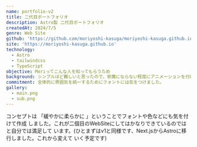 ```yaml
---
name: portfolio-v2
title: 二代目ポートフォリオ
description: Astro製 二代目ポートフォリオ
createdAt: 2024/7/5
genre: Web Site
github: 'https://github.com/moriyoshi-kasuga/moriyoshi-kasuga.github.io'
site: 'https://moriyoshi-kasuga.github.io'
technology:
  - Astro
  - tailwindcss
  - TypeScript
objective: Moriってこんな人を知ってもらうため
background: シンプルほど難しいと思ったので、邪魔にならない程度にアニメーションを付けました。
commitment: 全体的に雰囲気を統一するためにフォントには気をつけました。
gallery:
  - main.png
  - sub.png
---
```


コンセプトは 「緩やかに柔らかに 」ということでフォントや色などにも気を付けて作成
しました。これが二個目のWebSiteにしてはかなりできているのではと自分では満足して
います。(ひとまずはv1と同様です、Next.jsからAstroに移行しました。これから変えて
いく予定です)
